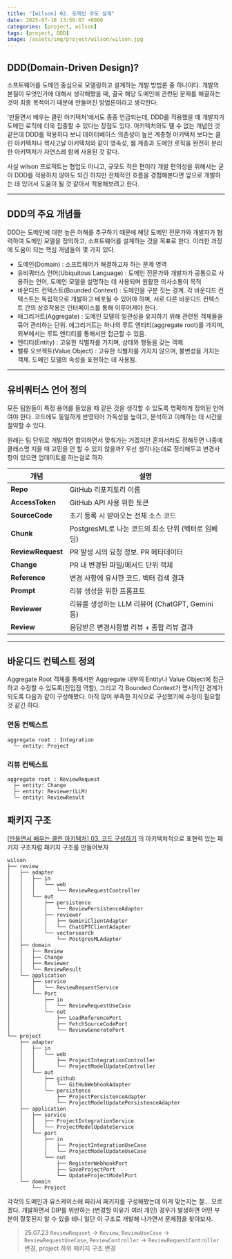 ```yaml
---
title: "[wilson] 02. 도메인 주도 설계"
date: 2025-07-18 13:58:07 +0900
categories: [project, wilson]
tags: [project, DDD]
image: /assets/img/project/wilson/wilson.jpg
---
```


## DDD(Domain-Driven Design)?
소프트웨어를 도메인 중심으로 모델링하고 설계하는 개발 방법론 중 하나이다. 개발의 본질이 무엇인가에 대해서 생각해봤을 때, 결국 해당 도메인에 관련된 문제를 해결하는 것이 최종 목적이기 때문에 만들어진 방법론이라고 생각한다.

'만들면서 배우는 클린 아키텍처'에서도 종종 언급되는데, DDD를 적용했을 때 개발자가 도메인 로직에 더욱 집중할 수 있다는 장점도 있다. 아키텍처와도 뗄 수 없는 개념인 것 같은데 DDD를 적용하다 보니 데이터베이스 의존성이 높은 계층형 아키텍처 보다는 클린 아키텍처나 헥사고날 아키텍처와 같이 영속성, 웹 계층과 도메인 로직을 완전히 분리한 아키텍처가 자연스레 함께 사용된 것 같다.

사실 wilson 프로젝트는 협업도 아니고, 규모도 작은 편이라 개발 편의성을 위해서는 굳이 DDD를 적용하지 않아도 되긴 하지만 전체적인 흐름을 경험해본다면 앞으로 개발하는 데 있어서 도움이 될 것 같아서 적용해보려고 한다.

---

## DDD의 주요 개념들
DDD는 도메인에 대한 높은 이해를 추구하기 때문에 해당 도메인 전문가와 개발자가 협력하여 도메인 모델을 정의하고, 소프트웨어를 설계하는 것을 목표로 한다. 이러한 과정에 도움이 되는 핵심 개념들이 몇 가지 있다.
- 도메인(Domain) : 소프트웨어가 해결하고자 하는 문제 영역
- 유비쿼터스 언어(Ubiquitous Language) : 도메인 전문가와 개발자가 공통으로 사용하는 언어, 도메인 모델을 설명하는 데 사용되며 원활한 의사소통이 목적
- 바운디드 컨텍스트(Bounded Context) : 도메인을 구분 짓는 경계. 각 바운디드 컨텍스트는 독립적으로 개발하고 배포될 수 있어야 하며, 서로 다른 바운디드 컨텍스트 간의 상호작용은 인터페이스를 통해 이루어져야 한다.
- 애그리거트(Aggregate) : 도메인 모델의 일관성을 유지하기 위해 관련된 객체들을 묶어 관리하는 단위. 애그리거트는 하나의 루트 엔티티(aggregate root)를 가지며, 외부에서는 루트 엔티티를 통해서만 접근할 수 있음.
- 엔티티(Entity) : 고유한 식별자를 가지며, 상태와 행동을 갖는 객체.
- 밸류 오브젝트(Value Object) : 고유한 식별자를 가지지 않으며, 불변성을 가지는 객체. 도메인 모델의 속성을 표현하는 데 사용됨.

---

## 유비쿼터스 언어 정의
모든 팀원들이 특정 용어를 들었을 때 같은 것을 생각할 수 있도록 명확하게 정의된 언어여야 한다. 코드에도 동일하게 반영되어 가독성을 높이고, 분석하고 이해하는 데 시간을 절약할 수 있다.

원래는 팀 단위로 개발하면 합의하면서 맞춰가는 거겠지만 혼자서라도 정해두면 나중에 클래스명 지을 때 고민을 안 할 수 있지 않을까? 우선 생각나는대로 정리해두고 변경사항이 있으면 업데이트를 하는걸로 하자.

| 개념                | 설명                                   |
| ------------------ | ------------------------------------ |
| **Repo**           | GitHub 리포지토리 이름                   |
| **AccessToken**    | GitHub API 사용 위한 토큰              |
| **SourceCode**     | 초기 등록 시 받아오는 전체 소스 코드
| **Chunk**          | PostgresML로 나눈 코드의 최소 단위 (벡터로 임베딩)   |
| **ReviewRequest**  | PR 발생 시의 요청 정보. PR 메타데이터          |
| **Change**         | PR 내 변경된 파일/메서드 단위 객체                |
| **Reference**      | 변경 사항에 유사한 코드. 벡터 검색 결과              |
| **Prompt**         | 리뷰 생성을 위한 프롬프트                      |
| **Reviewer**       | 리뷰를 생성하는 LLM 리뷰어 (ChatGPT, Gemini 등) |
| **Review**         | 응답받은 변경사항별 리뷰 + 종합 리뷰 결과      |

---

## 바운디드 컨텍스트 정의
Aggregate Root 객체를 통해서만 Aggregate 내부의 Entity나 Value Object에 접근하고 수정할 수 있도록(진입점 역할), 그리고 각 Bounded Context가 명시적인 경계가 되도록 다음과 같이 구성해봤다. 아직 많이 부족한 지식으로 구성했기에 수정이 필요할 것 같긴 하다.
### 연동 컨텍스트
```
aggregate root : Integration
  └─ entity: Project
```
### 리뷰 컨텍스트
```
aggregate root : ReviewRequest
  ├─ entity: Change
  ├─ entity: Reviewer(LLM)
  └─ entity: ReviewResult
```

## 패키지 구조
[[만들면서 배우는 클린 아키텍처] 03. 코드 구성하기](/_posts/2025-06-28-clean-architecture-3.md) 의 아키텍처적으로 표현력 있는 패키지 구조처럼 패키지 구조를 만들어보자
```
wilson
├── review
│   ├── adapter
│   │   ├── in
│   │   │   └── web
│   │   │       └── ReviewRequestController
│   │   └── out
│   │       ├── persistence
│   │       │   └── ReviewPersistenceAdapter
│   │       ├── reviewer
│   │       │   ├── GeminiClientAdapter
│   │       │   └── ChatGPTClientAdapter
│   │       └── vectorsearch
│   │           └── PostgresMLAdapter
│   ├── domain
│   │   ├── Review
│   │   ├── Change
│   │   ├── Reviewer
│   │   └── ReviewResult
│   └── application
│       ├── service
│       │   └── ReviewRequestService
│       └── Port
│           ├── in
│           │   └── ReviewRequestUseCase
│           └── out
│               ├── LoadReferencePort
│               ├── FetchSourceCodePort
│               └── ReviewGeneratePort
└── project
    ├── adapter
    │   ├── in
    │   │   └── web
    │   │       ├── ProjectIntegrationController
    │   │       └── ProjectModelUpdateController
    │   └── out
    │       ├── github
    │       │   └── GitHubWebhookAdapter
    │       └── persistence
    │           ├── ProjectPersistenceAdapter
    │           └── ProjectModelUpdatePersistenceAdapter
    ├── application
    │   ├── service
    │   │   ├── ProjectIntegrationService
    │   │   └── ProjectModelUpdateService
    │   └── port
    │       ├── in
    │       │   ├── ProjectIntegrationUseCase
    │       │   └── ProjectModelUpdateUseCase
    │       └── out
    │           ├── RegisterWebhookPort
    │           ├── SaveProjectPort
    │           └── UpdateProjectModelPort
    └── domain
        └── Project
```
각각의 도메인과 유스케이스에 따라서 패키지를 구성해봤는데 이게 맞는지는 잘... 모르겠다. 개발하면서 DIP를 위반하는 (변경할 이유가 여러 개인) 경우가 발생하면 어떤 부분이 잘못된지 알 수 있을 테니 일단 이 구조로 개발해 나가면서 문제점을 찾아보자.

> 25.07.23 `ReviewRequset` -> `Review`, `ReviewUseCase` -> `ReviewRequestUseCase`, `ReviewController` -> `ReviewRequestController` 변경, project 하위 패키지 구조 변경